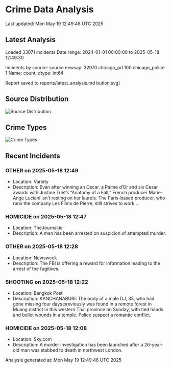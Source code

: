 # Crime Data Analysis
Last updated: Mon May 19 12:49:46 UTC 2025

## Latest Analysis

Loaded 33071 incidents
Date range: 2024-01-01 00:00:00 to 2025-05-18 12:49:30

Incidents by source:
source
newsapi           32970
chicago_pd          100
chicago_police        1
Name: count, dtype: int64

Report saved to reports/latest_analysis.md
bution.svg)

## Source Distribution
![Source Distribution](images/source_distribution.svg)

## Crime Types
![Crime Types](images/crime_types.svg)

## Recent Incidents

### OTHER on 2025-05-18 12:49
- Location: Variety
- Description: Even after winning an Oscar, a Palme d’Or and six Cesar awards with Justine Triet’s “Anatomy of a Fall,” French producer Marie-Ange Luciani isn’t resting on her laurels. The Paris-based producer, who runs the company Les Films de Pierre, still strives to work…


### HOMICIDE on 2025-05-18 12:47
- Location: TheJournal.ie
- Description: A man has been arrested on suspicion of attempted murder.


### OTHER on 2025-05-18 12:28
- Location: Newsweek
- Description: The FBI is offering a reward for information leading to the arrest of the fugitives.


### SHOOTING on 2025-05-18 12:22
- Location: Bangkok Post
- Description: KANCHANABURI: The body of a male DJ, 33, who had gone missing four days previously was found in a remote forest in Muang district in this western Thai province on Sunday, with tied hands and bullet wounds in a temple. Police suspect a romantic conflict.


### HOMICIDE on 2025-05-18 12:08
- Location: Sky.com
- Description: A murder investigation has been launched after a 26-year-old man was stabbed to death in northwest London.

Analysis generated at: Mon May 19 12:49:46 UTC 2025
